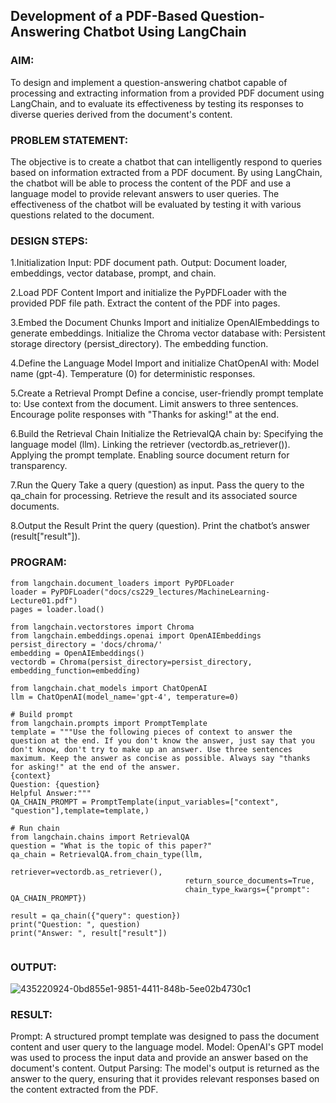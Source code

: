 ## Development of a PDF-Based Question-Answering Chatbot Using LangChain

### AIM:
To design and implement a question-answering chatbot capable of processing and extracting information from a provided PDF document using LangChain, and to evaluate its effectiveness by testing its responses to diverse queries derived from the document's content.

### PROBLEM STATEMENT:
The objective is to create a chatbot that can intelligently respond to queries based on information extracted from a PDF document. By using LangChain, the chatbot will be able to process the content of the PDF and use a language model to provide relevant answers to user queries. The effectiveness of the chatbot will be evaluated by testing it with various questions related to the document.
### DESIGN STEPS:

1.Initialization Input: PDF document path. Output: Document loader, embeddings, vector database, prompt, and chain.

2.Load PDF Content Import and initialize the PyPDFLoader with the provided PDF file path. Extract the content of the PDF into pages.

3.Embed the Document Chunks Import and initialize OpenAIEmbeddings to generate embeddings. Initialize the Chroma vector database with: Persistent storage directory (persist_directory). The embedding function.

4.Define the Language Model Import and initialize ChatOpenAI with: Model name (gpt-4). Temperature (0) for deterministic responses.

5.Create a Retrieval Prompt Define a concise, user-friendly prompt template to: Use context from the document. Limit answers to three sentences. Encourage polite responses with "Thanks for asking!" at the end.

6.Build the Retrieval Chain Initialize the RetrievalQA chain by: Specifying the language model (llm). Linking the retriever (vectordb.as_retriever()). Applying the prompt template. Enabling source document return for transparency.

7.Run the Query Take a query (question) as input. Pass the query to the qa_chain for processing. Retrieve the result and its associated source documents.

8.Output the Result Print the query (question). Print the chatbot’s answer (result["result"]).

### PROGRAM:
```
from langchain.document_loaders import PyPDFLoader
loader = PyPDFLoader("docs/cs229_lectures/MachineLearning-Lecture01.pdf")
pages = loader.load()

from langchain.vectorstores import Chroma
from langchain.embeddings.openai import OpenAIEmbeddings
persist_directory = 'docs/chroma/'
embedding = OpenAIEmbeddings()
vectordb = Chroma(persist_directory=persist_directory, embedding_function=embedding)

from langchain.chat_models import ChatOpenAI
llm = ChatOpenAI(model_name='gpt-4', temperature=0)

# Build prompt
from langchain.prompts import PromptTemplate
template = """Use the following pieces of context to answer the question at the end. If you don't know the answer, just say that you don't know, don't try to make up an answer. Use three sentences maximum. Keep the answer as concise as possible. Always say "thanks for asking!" at the end of the answer. 
{context}
Question: {question}
Helpful Answer:"""
QA_CHAIN_PROMPT = PromptTemplate(input_variables=["context", "question"],template=template,)

# Run chain
from langchain.chains import RetrievalQA
question = "What is the topic of this paper?"
qa_chain = RetrievalQA.from_chain_type(llm,
                                       retriever=vectordb.as_retriever(),
                                       return_source_documents=True,
                                       chain_type_kwargs={"prompt": QA_CHAIN_PROMPT})

result = qa_chain({"query": question})
print("Question: ", question)
print("Answer: ", result["result"])


```
### OUTPUT:
![435220924-0bd855e1-9851-4411-848b-5ee02b4730c1](https://github.com/user-attachments/assets/1efb2ea0-6925-4fc1-8c1a-b33fa79d7aac)

### RESULT:
Prompt: A structured prompt template was designed to pass the document content and user query to the language model. 
Model: OpenAI's GPT model was used to process the input data and provide an answer based on the document's content. 
Output Parsing: The model's output is returned as the answer to the query, ensuring that it provides relevant responses based on the content extracted from the PDF.
